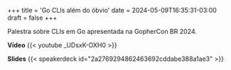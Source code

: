 +++
title = 'Go CLIs além do óbvio'
date = 2024-05-09T16:35:31-03:00
draft = false
+++

Palestra sobre CLIs em Go apresentada na GopherCon BR 2024.

**Vídeo**
{{< youtube _UDsxK-OXH0 >}}

**Slides**
{{< speakerdeck id="2a2769294862463692cddabe388a1ae3" >}}

